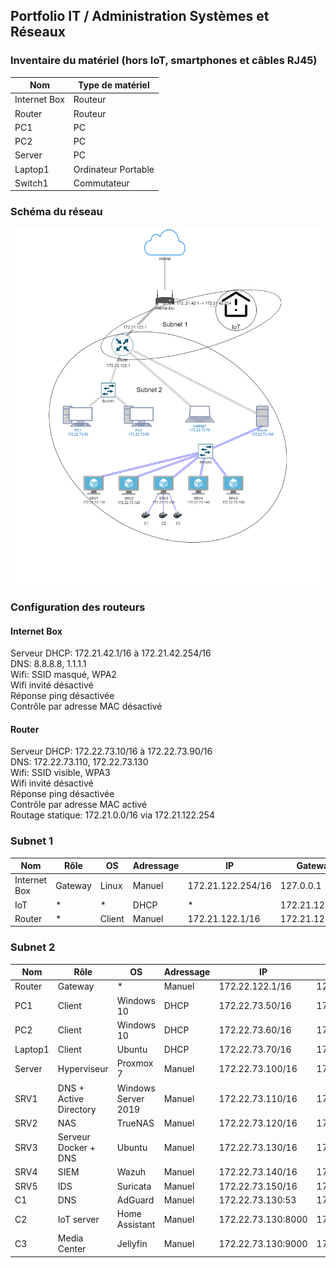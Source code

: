 ## Portfolio IT / Administration Systèmes et Réseaux

### Inventaire du matériel (hors IoT, smartphones et câbles RJ45)
|Nom	|Type de matériel	|
|---	|---	|
|Internet Box	|Routeur	|
|Router	|Routeur	|
|PC1	|PC	|
|PC2	|PC	|
|Server	|PC	|
|Laptop1	|Ordinateur Portable	|
|Switch1	|Commutateur	|

### Schéma du réseau
<img src="./Images/HomeLab_IT.png" width=800>

### Configuration des routeurs
#### Internet Box
Serveur DHCP: 172.21.42.1/16 à 172.21.42.254/16  
DNS: 8.8.8.8, 1.1.1.1  
Wifi: SSID masqué, WPA2  
Wifi invité désactivé  
Réponse ping désactivée  
Contrôle par adresse MAC désactivé  

#### Router
Serveur DHCP: 172.22.73.10/16 à 172.22.73.90/16  
DNS: 172.22.73.110, 172.22.73.130  
Wifi: SSID visible, WPA3  
Wifi invité désactivé  
Réponse ping désactivée  
Contrôle par adresse MAC activé  
Routage statique: 172.21.0.0/16 via 172.21.122.254

### Subnet 1
| Nom          | Rôle   | OS     | Adressage | IP                | Gateway        |
|--------------|---------|--------|-----------|-------------------|----------------|
| Internet Box | Gateway | Linux  | Manuel    | 172.21.122.254/16 | 127.0.0.1      |
| IoT          | *       | *      | DHCP      | *                 | 172.21.122.254 |
| Router       | *       | Client | Manuel    | 172.21.122.1/16   | 172.21.122.254 |

### Subnet 2
| Nom     | Rôle                  | OS                  | Adressage | IP                 | Gateway      |
|---------|------------------------|---------------------|-----------|--------------------|--------------|
| Router  | Gateway                | *                   | Manuel    | 172.22.122.1/16    | 127.0.0.1    |
| PC1     | Client                 | Windows 10          | DHCP      | 172.22.73.50/16    | 172.22.122.1 |
| PC2     | Client                 | Windows 10          | DHCP      | 172.22.73.60/16    | 172.22.122.1 |
| Laptop1 | Client                 | Ubuntu              | DHCP      | 172.22.73.70/16    | 172.22.122.1 |
| Server  | Hyperviseur            | Proxmox 7           | Manuel    | 172.22.73.100/16   | 172.22.122.1 |
| SRV1    | DNS + Active Directory | Windows Server 2019 | Manuel    | 172.22.73.110/16   | 172.22.122.1 |
| SRV2    | NAS                    | TrueNAS             | Manuel    | 172.22.73.120/16   | 172.22.122.1 |
| SRV3    | Serveur Docker + DNS   | Ubuntu              | Manuel    | 172.22.73.130/16   | 172.22.122.1 |
| SRV4    | SIEM                   | Wazuh               | Manuel    | 172.22.73.140/16   | 172.22.122.1 |
| SRV5    | IDS                    | Suricata            | Manuel    | 172.22.73.150/16   | 172.22.122.1 |
| C1      | DNS                    | AdGuard             | Manuel    | 172.22.73.130:53   | 172.22.122.1 |
| C2      | IoT server             | Home Assistant      | Manuel    | 172.22.73.130:8000 | 172.22.122.1 |
| C3      | Media Center           | Jellyfin            | Manuel    | 172.22.73.130:9000 | 172.22.122.1 |
